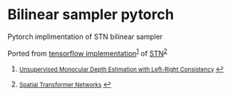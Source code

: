 # Bilinear sampler pytorch
Pytorch implimentation of STN bilinear sampler 

Ported from [tensorflow implementation](https://github.com/mrharicot/monodepth/blob/master/bilinear_sampler.py)<sup id="a1">[1](#f1)</sup> of [STN](https://github.com/daviddao/spatial-transformer-tensorflow/blob/master/spatial_transformer.py)<sup id="a2">[2](#f2)</sup>

1. <small id="f1"> [Unsupervised Monocular Depth Estimation with Left-Right Consistency](https://arxiv.org/pdf/1609.03677.pdf)   </small> [↩](#a1)

2. <small id="f2"> [Spatial Transformer Networks](https://arxiv.org/pdf/1506.02025.pdf)  </small> [↩](#a2)
